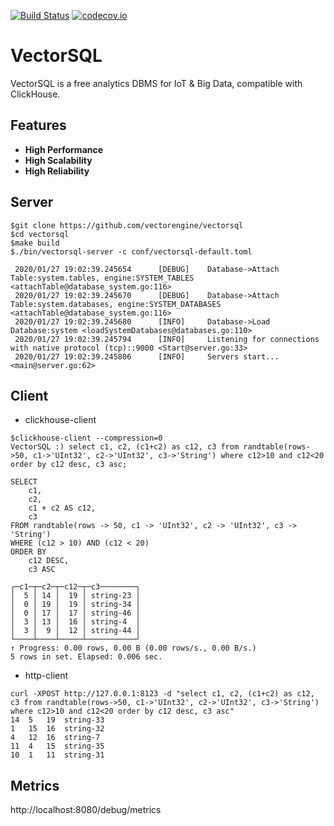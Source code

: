 
[![Build Status](https://api.travis-ci.org/vectorengine/vectorsql.svg?branch=master)](https://travis-ci.org/vectorengine/vectorsql)
[![codecov.io](https://codecov.io/gh/vectorengine/vectorsql/branch/master/graph/badge.svg)](https://codecov.io/gh/vectorengine/vectorsql/branch/master)

# VectorSQL

VectorSQL is a free analytics DBMS for IoT & Big Data, compatible with ClickHouse.

## Features

* **High Performance**
* **High Scalability**
* **High Reliability**

## Server

```
$git clone https://github.com/vectorengine/vectorsql
$cd vectorsql
$make build
$./bin/vectorsql-server -c conf/vectorsql-default.toml
	
 2020/01/27 19:02:39.245654    	 [DEBUG] 	Database->Attach Table:system.tables, engine:SYSTEM_TABLES <attachTable@database_system.go:116>
 2020/01/27 19:02:39.245670    	 [DEBUG] 	Database->Attach Table:system.databases, engine:SYSTEM_DATABASES <attachTable@database_system.go:116>
 2020/01/27 19:02:39.245680    	 [INFO] 	Database->Load Database:system <loadSystemDatabases@databases.go:110>
 2020/01/27 19:02:39.245794    	 [INFO] 	Listening for connections with native protocol (tcp)::9000 <Start@server.go:33>
 2020/01/27 19:02:39.245806    	 [INFO] 	Servers start... <main@server.go:62>
```

## Client

* clickhouse-client

```
$clickhouse-client --compression=0
VectorSQL :) select c1, c2, (c1+c2) as c12, c3 from randtable(rows->50, c1->'UInt32', c2->'UInt32', c3->'String') where c12>10 and c12<20 order by c12 desc, c3 asc;

SELECT
    c1,
    c2,
    c1 + c2 AS c12,
    c3
FROM randtable(rows -> 50, c1 -> 'UInt32', c2 -> 'UInt32', c3 -> 'String')
WHERE (c12 > 10) AND (c12 < 20)
ORDER BY
    c12 DESC,
    c3 ASC

┌─c1─┬─c2─┬─c12─┬─c3────────┐
│  5 │ 14 │  19 │ string-23 │
│  0 │ 19 │  19 │ string-34 │
│  0 │ 17 │  17 │ string-46 │
│  3 │ 13 │  16 │ string-4  │
│  3 │  9 │  12 │ string-44 │
└────┴────┴─────┴───────────┘
↑ Progress: 0.00 rows, 0.00 B (0.00 rows/s., 0.00 B/s.)
5 rows in set. Elapsed: 0.006 sec.
```

* http-client

```
curl -XPOST http://127.0.0.1:8123 -d "select c1, c2, (c1+c2) as c12, c3 from randtable(rows->50, c1->'UInt32', c2->'UInt32', c3->'String') where c12>10 and c12<20 order by c12 desc, c3 asc"
14	5	19	string-33
1	15	16	string-32
4	12	16	string-7
11	4	15	string-35
10	1	11	string-31
```

## Metrics

http://localhost:8080/debug/metrics